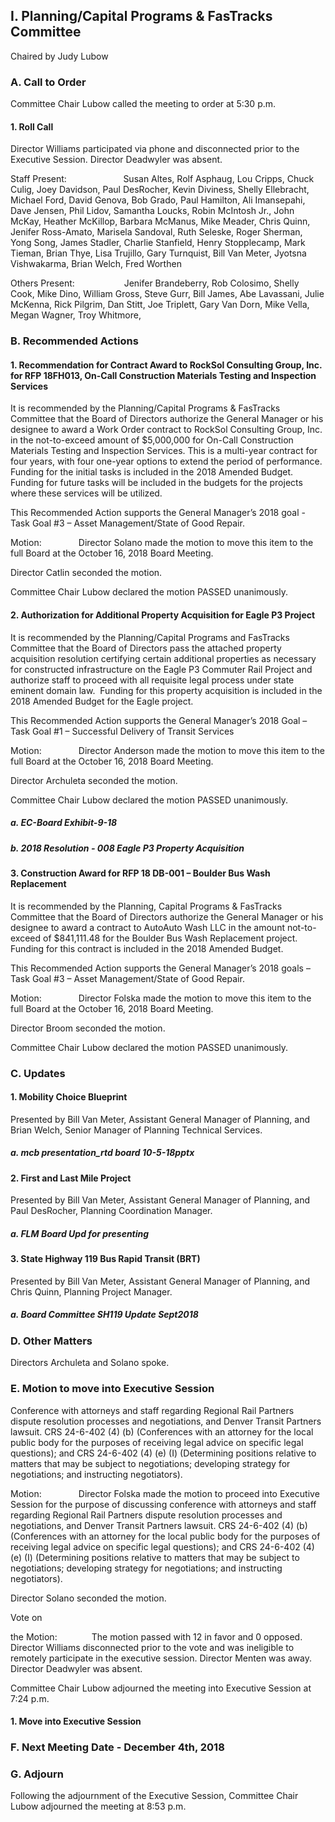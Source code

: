 ## I. Planning/Capital Programs & FasTracks Committee

Chaired by Judy Lubow

### A. Call to Order

Committee Chair Lubow called the meeting to order at 5:30 p.m.

#### 1. Roll Call

Director Williams participated via phone and disconnected prior to the Executive Session. Director Deadwyler was absent.

Staff Present:                       Susan Altes, Rolf Asphaug, Lou Cripps, Chuck Culig, Joey Davidson, Paul DesRocher, Kevin Diviness, Shelly Ellebracht, Michael Ford, David Genova, Bob Grado, Paul Hamilton, Ali Imansepahi, Dave Jensen, Phil Lidov, Samantha Loucks, Robin McIntosh Jr., John McKay, Heather McKillop, Barbara McManus, Mike Meader, Chris Quinn, Jenifer Ross-Amato, Marisela Sandoval, Ruth Seleske, Roger Sherman, Yong Song, James Stadler, Charlie Stanfield, Henry Stopplecamp, Mark Tieman, Brian Thye, Lisa Trujillo, Gary Turnquist, Bill Van Meter, Jyotsna Vishwakarma, Brian Welch, Fred Worthen

Others Present:                    Jenifer Brandeberry, Rob Colosimo, Shelly Cook, Mike Dino, William Gross, Steve Gurr, Bill James, Abe Lavassani, Julie McKenna, Rick Pilgrim, Dan Stitt, Joe Triplett, Gary Van Dorn, Mike Vella, Megan Wagner, Troy Whitmore,

### B. Recommended Actions

#### 1. Recommendation for Contract Award to RockSol Consulting Group, Inc. for RFP 18FH013, On-Call Construction Materials Testing and Inspection Services

It is recommended by the Planning/Capital Programs & FasTracks Committee that the Board of Directors authorize the General Manager or his designee to award a Work Order contract to RockSol Consulting Group, Inc. in the not-to-exceed amount of $5,000,000 for On-Call Construction Materials Testing and Inspection Services. This is a multi-year contract for four years, with four one-year options to extend the period of performance. Funding for the initial tasks is included in the 2018 Amended Budget.  Funding for future tasks will be included in the budgets for the projects where these services will be utilized.

This Recommended Action supports the General Manager’s 2018 goal - Task Goal #3 – Asset Management/State of Good Repair.

Motion:               Director Solano made the motion to move this item to the full Board at the October 16, 2018 Board Meeting.

Director Catlin seconded the motion.

Committee Chair Lubow declared the motion PASSED unanimously.

#### 2. Authorization for Additional Property Acquisition for Eagle P3 Project

It is recommended by the Planning/Capital Programs and FasTracks Committee that the Board of Directors pass the attached property acquisition resolution certifying certain additional properties as necessary for constructed infrastructure on the Eagle P3 Commuter Rail Project and authorize staff to proceed with all requisite legal process under state eminent domain law.  Funding for this property acquisition is included in the 2018 Amended Budget for the Eagle project.

This Recommended Action supports the General Manager’s 2018 Goal – Task Goal #1 – Successful Delivery of Transit Services

Motion:               Director Anderson made the motion to move this item to the full Board at the October 16, 2018 Board Meeting.

Director Archuleta seconded the motion.

Committee Chair Lubow declared the motion PASSED unanimously.

##### a. EC-Board Exhibit-9-18

##### b. 2018 Resolution - 008 Eagle P3 Property Acquisition

#### 3. Construction Award for RFP 18 DB-001 – Boulder Bus Wash Replacement

It is recommended by the Planning, Capital Programs & FasTracks Committee that the Board of Directors authorize the General Manager or his designee to award a contract to AutoAuto Wash LLC in the amount not-to-exceed of $841,111.48 for the Boulder Bus Wash Replacement project.  Funding for this contract is included in the 2018 Amended Budget.

This Recommended Action supports the General Manager’s 2018 goals – Task Goal #3 – Asset Management/State of Good Repair.

Motion:               Director Folska made the motion to move this item to the full Board at the October 16, 2018 Board Meeting.

Director Broom seconded the motion.

Committee Chair Lubow declared the motion PASSED unanimously.

### C. Updates

#### 1. Mobility Choice Blueprint

Presented by Bill Van Meter, Assistant General Manager of Planning, and Brian Welch, Senior Manager of Planning Technical Services.

##### a. mcb presentation_rtd board 10-5-18pptx

#### 2. First and Last Mile Project

Presented by Bill Van Meter, Assistant General Manager of Planning, and Paul DesRocher, Planning Coordination Manager.

##### a. FLM Board Upd for presenting

#### 3. State Highway 119 Bus Rapid Transit (BRT)

Presented by Bill Van Meter, Assistant General Manager of Planning, and Chris Quinn, Planning Project Manager.

##### a. Board Committee SH119 Update Sept2018

### D. Other Matters

Directors Archuleta and Solano spoke.

### E. Motion to move into Executive Session

Conference with attorneys and staff regarding Regional Rail Partners dispute resolution processes and negotiations, and Denver Transit Partners lawsuit. CRS 24-6-402 (4) (b) (Conferences with an attorney for the local public body for the purposes of receiving legal advice on specific legal questions); and CRS 24-6-402 (4) (e) (I) (Determining positions relative to matters that may be subject to negotiations; developing strategy for negotiations; and instructing negotiators).

Motion:               Director Folska made the motion to proceed into Executive Session for the purpose of discussing conference with attorneys and staff regarding Regional Rail Partners dispute resolution processes and negotiations, and Denver Transit Partners lawsuit. CRS 24-6-402 (4) (b) (Conferences with an attorney for the local public body for the purposes of receiving legal advice on specific legal questions); and CRS 24-6-402 (4) (e) (I) (Determining positions relative to matters that may be subject to negotiations; developing strategy for negotiations; and instructing negotiators).

Director Solano seconded the motion.

Vote on

the Motion:              The motion passed with 12 in favor and 0 opposed. Director Williams disconnected prior to the vote and was ineligible to remotely participate in the executive session. Director Menten was away. Director Deadwyler was absent.

Committee Chair Lubow adjourned the meeting into Executive Session at 7:24 p.m.

#### 1. Move into Executive Session

### F. Next Meeting Date - December 4th, 2018

### G. Adjourn

Following the adjournment of the Executive Session, Committee Chair Lubow adjourned the meeting at 8:53 p.m.